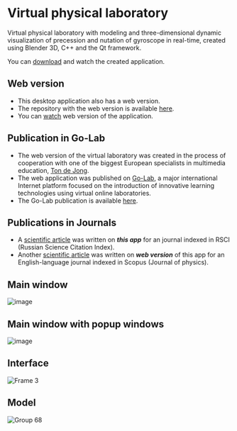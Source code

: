 # Virtual physical laboratory
Virtual physical laboratory with  modeling and three-dimensional dynamic visualization of precession and nutation of gyroscope in real-time, created using Blender 3D, C++ and the Qt framework.

You can <a href="https://github.com/igor-muram/Physics/raw/master/Charts/Publish/Прецессия%20и%20нутация%20гироскопа.exe" target="_blank">download</a> and watch the created application.

## Web version

<ul>
  <li>This desktop application also has a web version.</li>
  <li>The repository with the web version is available <a href="https://github.com/igor-muram/WebPhysics" target="_blank">here</a>.</li>
  <li>You can <a href="https://golab.nstu.ru" target="_blank">watch</a> web version of the application.</li>
</ul>
  
## Publication in Go-Lab

<ul>
  <li>The web version of the virtual laboratory was created in the process of cooperation with one of the biggest European specialists in multimedia education, <a href="https://people.utwente.nl/a.j.m.dejong" target="_blank">Ton de Jong</a>.</li>
  <li>The web application was published on <a href="https://www.golabz.eu" target="_blank">Go-Lab</a>, a major international Internet platform focused on the introduction of innovative learning technologies using virtual online laboratories.</li>
  <li>The Go-Lab publication is available <a href="https://www.golabz.eu/lab/modeling-of-gyroscope-precession-and-nutation" target="_blank">here</a>.</li>
</ul>
  
## Publications in Journals

<ul>
  <li>A <a href="https://storage.tusur.ru/files/131947/essu-19-part-2.pdf#page=171" target="_blank">scientific article</a> was written on <b><i>this app</i></b> for an journal indexed in RSCI (Russian Science Citation Index).</li>
  <li>Another <a href="https://iopscience.iop.org/article/10.1088/1742-6596/1488/1/012005/pdf" target="_blank">scientific article</a> was written on <b><i>web version</i></b> of this app for an English-language journal indexed in Scopus (Journal of physics).</li>
</ul>

## Main window

![image](https://user-images.githubusercontent.com/54866075/126540525-ac400bc9-398c-49db-91a1-16784abe6eb9.png)

## Main window with popup windows

![image](https://user-images.githubusercontent.com/54866075/126540952-de595ad2-459a-49bf-bc88-ec26c5cf86ae.png)

## Interface

![Frame 3](https://user-images.githubusercontent.com/54866075/126541190-e6c2bef3-4fc0-4108-b7c6-4d762931a027.png)

## Model

![Group 68](https://user-images.githubusercontent.com/54866075/126542346-24e7dcbf-50b0-4610-86f4-955d33e125a8.png)
